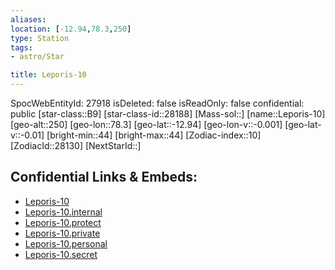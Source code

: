 ```yaml
---
aliases: 
location: [-12.94,78.3,250]
type: Station
tags:
- astro/Star

title: Leporis-10
---
```

SpocWebEntityId: 27918
isDeleted: false
isReadOnly: false
confidential: public
[star-class::B9]
[star-class-id::28188]
[Mass-sol::]
[name::Leporis-10]
[geo-alt::250]
[geo-lon::78.3]
[geo-lat::-12.94]
[geo-lon-v::-0.001]
[geo-lat-v::-0.01]
[bright-min::44]
[bright-max::44]
[Zodiac-index::10]
[ZodiacId::28130]
[NextStarId::]



## Confidential Links & Embeds: 
- [Leporis-10](../../../_public/astro/Star/Leporis-10.md) 
- [Leporis-10.internal](../../../_internal/astro/Star/Leporis-10.internal.md) 
- [Leporis-10.protect](../../../_protect/astro/Star/Leporis-10.protect.md) 
- [Leporis-10.private](../../../_private/astro/Star/Leporis-10.private.md) 
- [Leporis-10.personal](../../../_personal/astro/Star/Leporis-10.personal.md) 
- [Leporis-10.secret](../../../_secret/astro/Star/Leporis-10.secret.md) 
